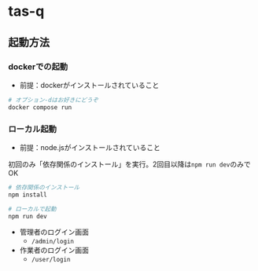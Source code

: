 # tas-q

## 起動方法
### dockerでの起動
- 前提：dockerがインストールされていること

```sh
# オプション-dはお好きにどうぞ
docker compose run
```

### ローカル起動
- 前提：node.jsがインストールされていること

初回のみ「依存関係のインストール」を実行。2回目以降は`npm run dev`のみでOK
```sh
# 依存関係のインストール
npm install

# ローカルで起動
npm run dev
```

- 管理者のログイン画面
	- `/admin/login`
- 作業者のログイン画面
	- `/user/login`
